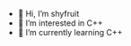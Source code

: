 - 👋 Hi, I’m shyfruit
- 👀 I’m interested in C++
- 🌱 I’m currently learning C++

<!---
shyfruit/shyfruit is a ✨ special ✨ repository because its `README.md` (this file) appears on your GitHub profile.
You can click the Preview link to take a look at your changes.
--->
